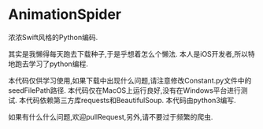 # AnimationSpider

浓浓Swift风格的Python编码.

其实是我懒得每天跑去下载种子,于是乎想着怎么个懒法.
本人是iOS开发者,所以特地跑去学习了python编程.

本代码仅供学习使用,如果下载中出现什么问题,请注意修改Constant.py文件中的seedFilePath路径.
本代码仅在MacOS上运行良好,没有在Windows平台进行测试.
本代码依赖第三方库requests和BeautifulSoup.
本代码由python3编写.

如果有什么什么问题,欢迎pullRequest,另外,请不要过于频繁的爬虫.